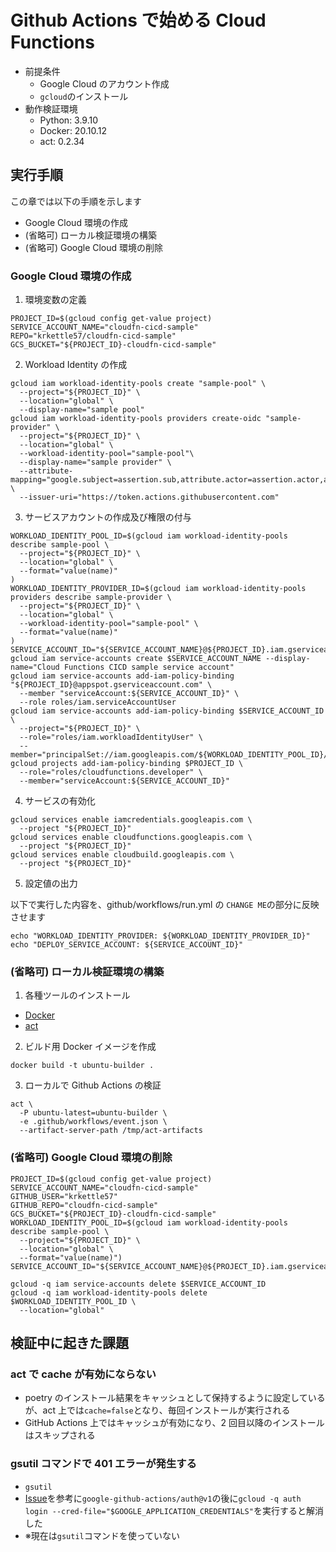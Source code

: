 # Github Actions で始める Cloud Functions

- 前提条件
  - Google Cloud のアカウント作成
  - `gcloud`のインストール
- 動作検証環境
  - Python: 3.9.10
  - Docker: 20.10.12
  - act: 0.2.34

## 実行手順

この章では以下の手順を示します

- Google Cloud 環境の作成
- (省略可) ローカル検証環境の構築
- (省略可) Google Cloud 環境の削除

### Google Cloud 環境の作成

1. 環境変数の定義

```shell
PROJECT_ID=$(gcloud config get-value project)
SERVICE_ACCOUNT_NAME="cloudfn-cicd-sample"
REPO="krkettle57/cloudfn-cicd-sample"
GCS_BUCKET="${PROJECT_ID}-cloudfn-cicd-sample"
```

2. Workload Identity の作成

```shell
gcloud iam workload-identity-pools create "sample-pool" \
  --project="${PROJECT_ID}" \
  --location="global" \
  --display-name="sample pool"
gcloud iam workload-identity-pools providers create-oidc "sample-provider" \
  --project="${PROJECT_ID}" \
  --location="global" \
  --workload-identity-pool="sample-pool"\
  --display-name="sample provider" \
  --attribute-mapping="google.subject=assertion.sub,attribute.actor=assertion.actor,attribute.repository=assertion.repository" \
  --issuer-uri="https://token.actions.githubusercontent.com"
```

3. サービスアカウントの作成及び権限の付与

```shell
WORKLOAD_IDENTITY_POOL_ID=$(gcloud iam workload-identity-pools describe sample-pool \
  --project="${PROJECT_ID}" \
  --location="global" \
  --format="value(name)"
)
WORKLOAD_IDENTITY_PROVIDER_ID=$(gcloud iam workload-identity-pools providers describe sample-provider \
  --project="${PROJECT_ID}" \
  --location="global" \
  --workload-identity-pool="sample-pool" \
  --format="value(name)"
)
SERVICE_ACCOUNT_ID="${SERVICE_ACCOUNT_NAME}@${PROJECT_ID}.iam.gserviceaccount.com"
gcloud iam service-accounts create $SERVICE_ACCOUNT_NAME --display-name="Cloud Functions CICD sample service account"
gcloud iam service-accounts add-iam-policy-binding "${PROJECT_ID}@appspot.gserviceaccount.com" \
  --member "serviceAccount:${SERVICE_ACCOUNT_ID}" \
  --role roles/iam.serviceAccountUser
gcloud iam service-accounts add-iam-policy-binding $SERVICE_ACCOUNT_ID \
  --project="${PROJECT_ID}" \
  --role="roles/iam.workloadIdentityUser" \
  --member="principalSet://iam.googleapis.com/${WORKLOAD_IDENTITY_POOL_ID}/attribute.repository/${REPO}"
gcloud projects add-iam-policy-binding $PROJECT_ID \
  --role="roles/cloudfunctions.developer" \
  --member="serviceAccount:${SERVICE_ACCOUNT_ID}"
```

4. サービスの有効化

```shell
gcloud services enable iamcredentials.googleapis.com \
  --project "${PROJECT_ID}"
gcloud services enable cloudfunctions.googleapis.com \
  --project "${PROJECT_ID}"
gcloud services enable cloudbuild.googleapis.com \
  --project "${PROJECT_ID}"
```

5. 設定値の出力

以下で実行した内容を、github/workflows/run.yml の `CHANGE ME`の部分に反映させます

```shell
echo "WORKLOAD_IDENTITY_PROVIDER: ${WORKLOAD_IDENTITY_PROVIDER_ID}"
echo "DEPLOY_SERVICE_ACCOUNT: ${SERVICE_ACCOUNT_ID}"
```

### (省略可) ローカル検証環境の構築

1. 各種ツールのインストール

- [Docker](https://docs.docker.com/)
- [act](https://github.com/nektos/act)

2. ビルド用 Docker イメージを作成

```shell
docker build -t ubuntu-builder .
```

3. ローカルで Github Actions の検証

```shell
act \
  -P ubuntu-latest=ubuntu-builder \
  -e .github/workflows/event.json \
  --artifact-server-path /tmp/act-artifacts
```

### (省略可) Google Cloud 環境の削除

```shell
PROJECT_ID=$(gcloud config get-value project)
SERVICE_ACCOUNT_NAME="cloudfn-cicd-sample"
GITHUB_USER="krkettle57"
GITHUB_REPO="cloudfn-cicd-sample"
GCS_BUCKET="${PROJECT_ID}-cloudfn-cicd-sample"
WORKLOAD_IDENTITY_POOL_ID=$(gcloud iam workload-identity-pools describe sample-pool \
  --project="${PROJECT_ID}" \
  --location="global" \
  --format="value(name)")
SERVICE_ACCOUNT_ID="${SERVICE_ACCOUNT_NAME}@${PROJECT_ID}.iam.gserviceaccount.com"

gcloud -q iam service-accounts delete $SERVICE_ACCOUNT_ID
gcloud -q iam workload-identity-pools delete $WORKLOAD_IDENTITY_POOL_ID \
  --location="global"
```

## 検証中に起きた課題

### act で cache が有効にならない

- poetry のインストール結果をキャッシュとして保持するように設定しているが、act 上では`cache=false`となり、毎回インストールが実行される
- GitHub Actions 上ではキャッシュが有効になり、2 回目以降のインストールはスキップされる

### gsutil コマンドで 401 エラーが発生する

- `gsutil`
- [Issue](https://github.com/google-github-actions/auth/issues/241#issuecomment-1309540404)を参考に`google-github-actions/auth@v1`の後に`gcloud -q auth login --cred-file="$GOOGLE_APPLICATION_CREDENTIALS"`を実行すると解消した
- ※現在は`gsutil`コマンドを使っていない
